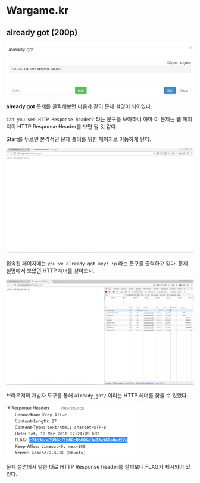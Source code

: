 # Wargame.kr

## already got (200p)

![Image](https://github.com/JaehunYoon/wargame.kr/blob/master/Image/01%20already%20got/01%20Title.PNG)

**already got** 문제를 클릭해보면 다음과 같이 문제 설명이 되어있다.

`can you see HTTP Response header?` 라는 문구를 보아하니 아마 이 문제는 웹 페이지의 HTTP Response Header를 보면 될 것 같다.

Start를 누르면 본격적인 문제 풀이를 위한 페이지로 이동하게 된다.

![Image](https://github.com/JaehunYoon/wargame.kr/blob/master/Image/01%20already%20got/02%20index%20page.PNG)

접속된 페이지에는 `you've already got key! :p` 라는 문구를 출력하고 있다. 문제 설명에서 보았던 HTTP 헤더를 찾아보자.

![Image](https://github.com/JaehunYoon/wargame.kr/blob/master/Image/01%20already%20got/03%20network.PNG)

브라우저의 개발자 도구를 통해 `already_got/` 이라는 HTTP 헤더를 찾을 수 있었다.

![Image](https://github.com/JaehunYoon/wargame.kr/blob/master/Image/01%20already%20got/04%20flag.PNG)

문제 설명에서 말한 대로 HTTP Response header를 살펴보니 FLAG가 제시되어 있었다.

